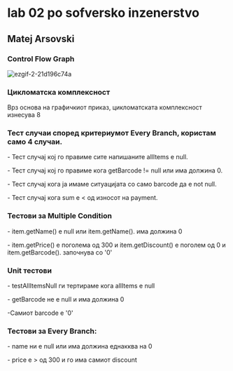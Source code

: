 <h1>lab 02 po sofversko inzenerstvo</h1>
<h2>Matej Arsovski</h2>
<h3>Control Flow Graph</h3>

![ezgif-2-21d196c74a](https://github.com/MatejArsovski/SI_2024_lab2_213037/assets/166020811/d31bb923-38f8-4490-8796-7fab81df3b90)



<h3>Цикломатска комплексност</h3>
<p>Врз основа на графичкиот приказ, цикломатската комплексност изнесува 8</p>

<h3>Тест случаи според критериумот Every Branch, користам само 4 случаи.</h3>
<p>- Тест случај кој го правиме  сите напишаните allItems е null.<br></p>
<p>- Тест случај кој го правиме  кога getBarcode != null или има должина 0.</p>
<p>- Тест случај кога ja имаме ситуацијата со само barcode да е not null.</p>
<p>- Тест случај кога sum е < од износот на payment.</p>

<h3>Тестови за Multiple Condition</h3>

<p>- item.getName() е null или item.getName(). има должина 0</p>
<p>- item.getPrice() е поголема од 300 и item.getDiscount() е поголем од 0 и item.getBarcode(). започнува со '0'</p>

<h3>Unit тестови</h3>

<p>- testAllItemsNull ги тертираме кога allItems е null<br></p>
<p>- getBarcode не е null и има должина 0</p>
<p>-Самиот barcode е '0'</p>

<h3>Тестови за Every Branch:</h3>

<p>- name ни е null или има должина еднакква на  0<br></p>
<p>- price е > од 300 и го има самиот discount</p>
